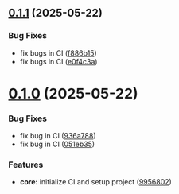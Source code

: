 ## [0.1.1](https://github.com/TommasoBrini/PPS-24-SCALcetto/compare/v0.1.0...v0.1.1) (2025-05-22)


### Bug Fixes

* fix bugs in CI ([f886b15](https://github.com/TommasoBrini/PPS-24-SCALcetto/commit/f886b15db67ea40e15213ed4f73e711527284e15))
* fix bugs in CI ([e0f4c3a](https://github.com/TommasoBrini/PPS-24-SCALcetto/commit/e0f4c3aaff962c343f20a0ff4b99a3a0e9043586))

# [0.1.0](https://github.com/TommasoBrini/PPS-24-SCALcetto/compare/v0.0.0...v0.1.0) (2025-05-22)


### Bug Fixes

* fix bug in CI ([936a788](https://github.com/TommasoBrini/PPS-24-SCALcetto/commit/936a788099273bfb4252708278a0fe0ac0e75c2c))
* fix bug in CI ([051eb35](https://github.com/TommasoBrini/PPS-24-SCALcetto/commit/051eb3503e999e6cf134e48500048381e5fcedb3))


### Features

* **core:** initialize CI and setup project ([9956802](https://github.com/TommasoBrini/PPS-24-SCALcetto/commit/99568027159732a330afe6263af2ca0e6eaebc05))
